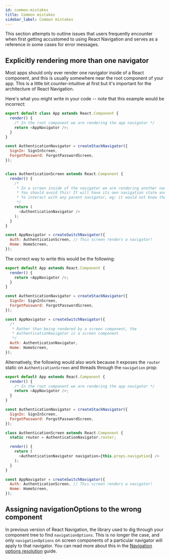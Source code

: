 ```yaml
---
id: common-mistakes
title: Common mistakes
sidebar_label: Common mistakes
---
```


This section attempts to outline issues that users frequently encounter when first getting accustomed to using React Navigation and serves as a reference in some cases for error messages.

## Explicitly rendering more than one navigator

Most apps should only ever render one navigator inside of a React component, and this is usually somewhere near the root component of your app. This is a little bit counter-intuitive at first but it's important for the architecture of React Navigation.

Here's what you might write in your code -- note that this example would be incorrect:

```javascript
export default class App extends React.Component {
  render() {
    /* In the root component we are rendering the app navigator */
    return <AppNavigator />;
  }
}

const AuthenticationNavigator = createStackNavigator({
  SignIn: SignInScreen,
  ForgotPassword: ForgotPasswordScreen,
});


class AuthenticationScreen extends React.Component {
  render() {
    /*
     * In a screen inside of the navigator we are rendering another navigator 
     * You should avoid this! It will have its own navigation state and be unable
     * To interact with any parent navigator, eg: it would not know the route "Home" exists
     */
    return (
      <AuthenticationNavigator />
    );
  }
}

const AppNavigator = createSwitchNavigator({
  Auth: AuthenticationScreen, // This screen renders a navigator!
  Home: HomeScreen,
});
``` 

The correct way to write this would be the following:

```javascript
export default App extends React.Component {
  render() {
    return <AppNavigator />;
  }
}

const AuthenticationNavigator = createStackNavigator({
  SignIn: SignInScreen,
  ForgotPassword: ForgotPasswordScreen,
});

const AppNavigator = createSwitchNavigator({
  /* 
   * Rather than being rendered by a screen component, the
   * AuthenticationNavigator is a screen component
   */
  Auth: AuthenticationNavigator,
  Home: HomeScreen,
});
```

Alternatively, the following would also work because it exposes the `router` static on `AuthenticationScreen` and threads through the `navigation` prop:

```javascript
export default App extends React.Component {
  render() {
    /* In the root component we are rendering the app navigator */
    return <AppNavigator />;
  }
}

const AuthenticationNavigator = createStackNavigator({
  SignIn: SignInScreen,
  ForgotPassword: ForgotPasswordScreen,
});

class AuthenticationScreen extends React.Component {
  static router = AuthenticationNavigator.router;

  render() {
    return (
      <AuthenticationNavigator navigation={this.props.navigation} />
    );
  }
}

const AppNavigator = createSwitchNavigator({
  Auth: AuthenticationScreen, // This screen renders a navigator!
  Home: HomeScreen,
});
```

## Assigning navigationOptions to the wrong component

In previous version of React Navigation, the library used to dig through your component tree to find `navigationOptions`. This is no longer the case, and only `navigationOptions` on screen components of a particular navigator will apply to that navigator. You can read more about this in the [Navigation options resolution](navigation-options-resolution.html) guide.

